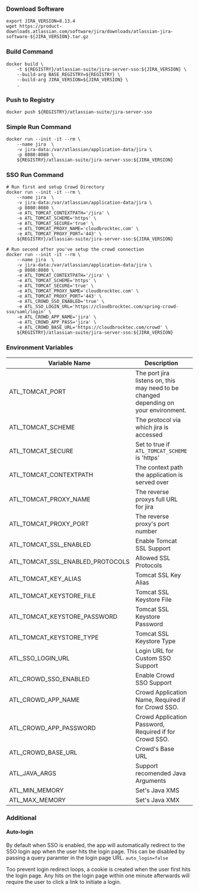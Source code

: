 ### Download Software
```shell
export JIRA_VERSION=8.13.4
wget https://product-downloads.atlassian.com/software/jira/downloads/atlassian-jira-software-${JIRA_VERSION}.tar.gz
```

### Build Command
```shell
docker build \
    -t ${REGISTRY}/atlassian-suite/jira-server-sso:${JIRA_VERSION} \
    --build-arg BASE_REGISTRY=${REGISTRY} \
    --build-arg JIRA_VERSION=${JIRA_VERSION} \
    .
```

### Push to Registry
```shell
docker push ${REGISTRY}/atlassian-suite/jira-server-sso
```

### Simple Run Command
```shell
docker run --init -it --rm \
    --name jira  \
    -v jira-data:/var/atlassian/application-data/jira \
    -p 8080:8080 \
    ${REGISTRY}/atlassian-suite/jira-server-sso:${JIRA_VERSION}
```

### SSO Run Command
```shell
# Run first and setup Crowd Directory
docker run --init -it --rm \
    --name jira  \
    -v jira-data:/var/atlassian/application-data/jira \
    -p 8080:8080 \
    -e ATL_TOMCAT_CONTEXTPATH='/jira' \
    -e ATL_TOMCAT_SCHEME='https' \
    -e ATL_TOMCAT_SECURE='true' \
    -e ATL_TOMCAT_PROXY_NAME='cloudbrocktec.com' \
    -e ATL_TOMCAT_PROXY_PORT='443' \
    ${REGISTRY}/atlassian-suite/jira-server-sso:${JIRA_VERSION}

# Run second after you've setup the crowd connection
docker run --init -it --rm \
    --name jira  \
    -v jira-data:/var/atlassian/application-data/jira \
    -p 8080:8080 \
    -e ATL_TOMCAT_CONTEXTPATH='/jira' \
    -e ATL_TOMCAT_SCHEME='https' \
    -e ATL_TOMCAT_SECURE='true' \
    -e ATL_TOMCAT_PROXY_NAME='cloudbrocktec.com' \
    -e ATL_TOMCAT_PROXY_PORT='443' \
    -e ATL_CROWD_SSO_ENABLED='true' \
    -e ATL_SSO_LOGIN_URL='https://cloudbrocktec.com/spring-crowd-sso/saml/login' \
    -e ATL_CROWD_APP_NAME='jira' \
    -e ATL_CROWD_APP_PASS='jira' \
    -e ATL_CROWD_BASE_URL='https://cloudbrocktec.com/crowd' \
    ${REGISTRY}/atlassian-suite/jira-server-sso:${JIRA_VERSION}
```

### Environment Variables
| Variable Name | Description | Default Value |
| --- | --- | --- |
| ATL_TOMCAT_PORT | The port jira listens on, this may need to be changed depending on your environment. | 8080 |
| ATL_TOMCAT_SCHEME | The protocol via which jira is accessed | http |
| ATL_TOMCAT_SECURE | Set to true if `ATL_TOMCAT_SCHEME` is 'https' | false |
| ATL_TOMCAT_CONTEXTPATH | The context path the application is served over | None |
| ATL_TOMCAT_PROXY_NAME | The reverse proxys full URL for jira | None |
| ATL_TOMCAT_PROXY_PORT | The reverse proxy's port number | None |
| ATL_TOMCAT_SSL_ENABLED | Enable Tomcat SSL Support | None |
| ATL_TOMCAT_SSL_ENABLED_PROTOCOLS | Allowed SSL Protocols | TLSv1.2,TLSv1.3 |
| ATL_TOMCAT_KEY_ALIAS | Tomcat SSL Key Alias | None |
| ATL_TOMCAT_KEYSTORE_FILE | Tomcat SSL Keystore File | None |
| ATL_TOMCAT_KEYSTORE_PASSWORD | Tomcat SSL Keystore Password | None |
| ATL_TOMCAT_KEYSTORE_TYPE | Tomcat SSL Keystore Type | JKS |
| ATL_SSO_LOGIN_URL | Login URL for Custom SSO Support | None |
| ATL_CROWD_SSO_ENABLED | Enable Crowd SSO Support | false |
| ATL_CROWD_APP_NAME | Crowd Application Name, Required if for Crowd SSO. | None |
| ATL_CROWD_APP_PASSWORD | Crowd Application Password, Required if for Crowd SSO. | None |
| ATL_CROWD_BASE_URL | Crowd's Base URL | None |
| ATL_JAVA_ARGS | Support recomended Java Arguments | None |
| ATL_MIN_MEMORY | Set's Java XMS | None |
| ATL_MAX_MEMORY | Set's Java XMX | None |

### Additional
#### Auto-login
By default when SSO is enabled, the app will automatically redirect to the SSO login app when the user hits the login page. This can be disabled by passing a query paramter in the login page URL. `auto_login=false`

Too prevent login redirect loops, a cookie is created when the user first hits the login page. Any hits on the login page within one minute afterwards will require the user to click a link to initiate a login.